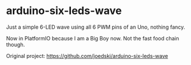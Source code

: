 # arduino-six-leds-wave

Just a simple 6-LED wave using all 6 PWM pins of an Uno, nothing fancy.

Now in PlatformIO because I am a Big Boy now. Not the fast food chain though.

Original project: https://github.com/joedski/arduino-six-leds-wave

